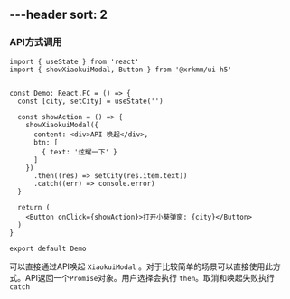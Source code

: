 ---header
sort: 2
---

### API方式调用

```tsx
import { useState } from 'react'
import { showXiaokuiModal, Button } from '@xrkmm/ui-h5'


const Demo: React.FC = () => {
  const [city, setCity] = useState('')

  const showAction = () => {
    showXiaokuiModal({
      content: <div>API 唤起</div>,
      btn: [
        { text: '炫耀一下' }
      ]
    })
      .then((res) => setCity(res.item.text))
      .catch((err) => console.error)
  }

  return (
    <Button onClick={showAction}>打开小葵弹窗: {city}</Button>
  )
}

export default Demo
```
可以直接通过API唤起 `XiaokuiModal` 。对于比较简单的场景可以直接使用此方式。API返回一个`Promise`对象。用户选择会执行 `then`。取消和唤起失败执行`catch`
